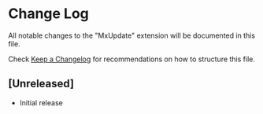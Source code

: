 # Change Log

All notable changes to the "MxUpdate" extension will be documented in this file.

Check [Keep a Changelog](http://keepachangelog.com/) for recommendations on how to structure this file.

## [Unreleased]

- Initial release